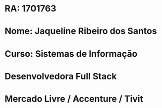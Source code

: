 # RA: 1701763
# Nome: Jaqueline Ribeiro dos Santos 
# Curso: Sistemas de Informação 
# Desenvolvedora Full Stack  
# Mercado Livre / Accenture / Tivit 
